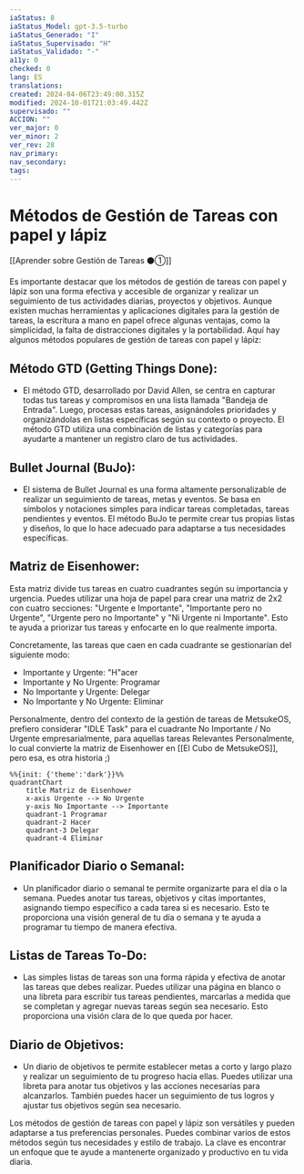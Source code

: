 ```yaml
---
iaStatus: 8
iaStatus_Model: gpt-3.5-turbo
iaStatus_Generado: "I"
iaStatus_Supervisado: "H"
iaStatus_Validado: "-"
a11y: 0
checked: 0
lang: ES
translations: 
created: 2024-04-06T23:49:00.315Z
modified: 2024-10-01T21:03:49.442Z
supervisado: ""
ACCION: ""
ver_major: 0
ver_minor: 2
ver_rev: 28
nav_primary: 
nav_secondary: 
tags:
---
```

# Métodos de Gestión de Tareas con papel y lápiz

[[Aprender sobre Gestión de Tareas ⚫①]]

Es importante destacar que los métodos de gestión de tareas con papel y lápiz son una forma efectiva y accesible de organizar y realizar un seguimiento de tus actividades diarias, proyectos y objetivos. Aunque existen muchas herramientas y aplicaciones digitales para la gestión de tareas, la escritura a mano en papel ofrece algunas ventajas, como la simplicidad, la falta de distracciones digitales y la portabilidad. Aquí hay algunos métodos populares de gestión de tareas con papel y lápiz:

## Método GTD (Getting Things Done):
    
- El método GTD, desarrollado por David Allen, se centra en capturar todas tus tareas y compromisos en una lista llamada "Bandeja de Entrada". Luego, procesas estas tareas, asignándoles prioridades y organizándolas en listas específicas según su contexto o proyecto. El método GTD utiliza una combinación de listas y categorías para ayudarte a mantener un registro claro de tus actividades.

## Bullet Journal (BuJo):
    
- El sistema de Bullet Journal es una forma altamente personalizable de realizar un seguimiento de tareas, metas y eventos. Se basa en símbolos y notaciones simples para indicar tareas completadas, tareas pendientes y eventos. El método BuJo te permite crear tus propias listas y diseños, lo que lo hace adecuado para adaptarse a tus necesidades específicas.

## Matriz de Eisenhower:

Esta matriz divide tus tareas en cuatro cuadrantes según su importancia y urgencia. Puedes utilizar una hoja de papel para crear una matriz de 2x2 con cuatro secciones: "Urgente e Importante", "Importante pero no Urgente", "Urgente pero no Importante" y "Ni Urgente ni Importante". Esto te ayuda a priorizar tus tareas y enfocarte en lo que realmente importa.

Concretamente, las tareas que caen en cada cuadrante se gestionarían del siguiente modo:

 - Importante y Urgente: "H"acer
- Importante y No Urgente: Programar
- No Importante y Urgente: Delegar
- No Importante y No Urgente: Eliminar

Personalmente, dentro del contexto de la gestión de tareas de MetsukeOS, prefiero considerar "IDLE Task" para el cuadrante No Importante / No Urgente empresarialmente, para aquellas tareas Relevantes Personalmente, lo cual convierte la matriz de Eisenhower en [[El Cubo de MetsukeOS]], pero esa, es otra historia ;)

```mermaid
%%{init: {'theme':'dark'}}%%
quadrantChart
    title Matriz de Eisenhower
    x-axis Urgente --> No Urgente
    y-axis No Importante --> Importante
    quadrant-1 Programar
    quadrant-2 Hacer
    quadrant-3 Delegar
    quadrant-4 Eliminar
```

## Planificador Diario o Semanal:

- Un planificador diario o semanal te permite organizarte para el día o la semana. Puedes anotar tus tareas, objetivos y citas importantes, asignando tiempo específico a cada tarea si es necesario. Esto te proporciona una visión general de tu día o semana y te ayuda a programar tu tiempo de manera efectiva.

## Listas de Tareas To-Do:
    
- Las simples listas de tareas son una forma rápida y efectiva de anotar las tareas que debes realizar. Puedes utilizar una página en blanco o una libreta para escribir tus tareas pendientes, marcarlas a medida que se completan y agregar nuevas tareas según sea necesario. Esto proporciona una visión clara de lo que queda por hacer.
## Diario de Objetivos:
   
- Un diario de objetivos te permite establecer metas a corto y largo plazo y realizar un seguimiento de tu progreso hacia ellas. Puedes utilizar una libreta para anotar tus objetivos y las acciones necesarias para alcanzarlos. También puedes hacer un seguimiento de tus logros y ajustar tus objetivos según sea necesario.

Los métodos de gestión de tareas con papel y lápiz son versátiles y pueden adaptarse a tus preferencias personales. Puedes combinar varios de estos métodos según tus necesidades y estilo de trabajo. La clave es encontrar un enfoque que te ayude a mantenerte organizado y productivo en tu vida diaria.